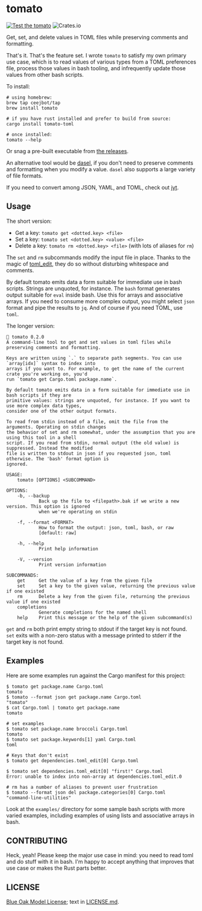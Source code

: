 # tomato

[![Test the tomato](https://github.com/ceejbot/tomato/actions/workflows/test.yaml/badge.svg)](https://github.com/ceejbot/tomato/actions/workflows/test.yaml)
![Crates.io](https://img.shields.io/crates/v/tomato-toml)

Get, set, and delete values in TOML files while preserving comments and formatting.

That's it. That's the feature set. I wrote `tomato` to satisfy my own primary use
case, which is to read values of various types from a TOML preferences file,
process those values in bash tooling, and infrequently update those values from
other bash scripts.

To install:

```shell
# using homebrew:
brew tap ceejbot/tap
brew install tomato

# if you have rust installed and prefer to build from source:
cargo install tomato-toml

# once installed:
tomato --help
```

Or snag a pre-built executable from [the releases](https://github.com/ceejbot/tomato/releases/latest).

An alternative tool would be [dasel](https://daseldocs.tomwright.me), if you
don't need to preserve comments and formatting when you modify a value. `dasel`
also supports a large variety of file formats.

If you need to convert among JSON, YAML, and TOML, check out
[jyt](https://github.com/ken-matsui/jyt).

## Usage

The short version:

* Get a key: `tomato get <dotted.key> <file>`
* Set a key: `tomato set <dotted.key> <value> <file>`
* Delete a key: `tomato rm <dotted.key> <file>` (with lots of aliases for `rm`)

The `set` and `rm` subcommands modify the input file in place. Thanks to the magic of
[toml_edit](https://lib.rs/crates/toml_edit), they do so without disturbing whitespace
and comments.

By default tomato emits data a form suitable for immediate use in bash scripts.
Strings are unquoted, for instance. The `bash` format generates output suitable
for `eval` inside bash. Use this for arrays and associative arrays. If you need
to consume more complex output, you might select `json` format and pipe the
results to `jq`. And of course if you need TOML, use `toml`.

The longer version:

```text
🍅 tomato 0.2.0
A command-line tool to get and set values in toml files while preserving comments and formatting.

Keys are written using `.` to separate path segments. You can use `array[idx]` syntax to index into
arrays if you want to. For example, to get the name of the current crate you're working on, you'd
run `tomato get Cargo.toml package.name`.

By default tomato emits data in a form suitable for immediate use in bash scripts if they are
primitive values: strings are unquoted, for instance. If you want to use more complex data types,
consider one of the other output formats.

To read from stdin instead of a file, omit the file from the arguments. Operating on stdin changes
the behavior of set and rm somewhat, under the assumption that you are using this tool in a shell
script. If you read from stdin, normal output (the old value) is suppressed. Instead the modified
file is written to stdout in json if you requested json, toml otherwise. The 'bash' format option is
ignored.

USAGE:
	tomato [OPTIONS] <SUBCOMMAND>

OPTIONS:
	-b, --backup
			Back up the file to <filepath>.bak if we write a new version. This option is ignored
			when we're operating on stdin

	-f, --format <FORMAT>
			How to format the output: json, toml, bash, or raw
			[default: raw]

	-h, --help
			Print help information

	-V, --version
			Print version information

SUBCOMMANDS:
	get     Get the value of a key from the given file
	set     Set a key to the given value, returning the previous value if one existed
	rm      Delete a key from the given file, returning the previous value if one existed
	completions
			Generate completions for the named shell
	help    Print this message or the help of the given subcommand(s)
```

`get` and `rm` both print empty string to stdout if the target key is not found. `set`
exits with a non-zero status with a message printed to stderr if the target key is not found.

## Examples

Here are some examples run against the Cargo manifest for this project:

```shell
$ tomato get package.name Cargo.toml
tomato
$ tomato --format json get package.name Cargo.toml
"tomato"
$ cat Cargo.toml | tomato get package.name
tomato

# set examples
$ tomato set package.name broccoli Cargo.toml
tomato
$ tomato set package.keywords[1] yaml Cargo.toml
toml

# Keys that don't exist
$ tomato get dependencies.toml_edit[0] Cargo.toml

$ tomato set dependencies.toml_edit[0] "first!" Cargo.toml
Error: unable to index into non-array at dependencies.toml_edit.0

# rm has a number of aliases to prevent user frustration
$ tomato --format json del package.categories[0] Cargo.toml
"command-line-utilities"
```

Look at the `examples/` directory for some sample bash scripts with more varied examples,
including examples of using lists and associative arrays in bash.

## CONTRIBUTING

Heck, yeah! Please keep the major use case in mind: you need to read toml and do stuff
with it in bash. I'm happy to accept anything that improves that use case or makes the Rust
parts better.

## LICENSE

[Blue Oak Model License](https://blueoakcouncil.org/license/1.0.0); text in [LICENSE.md](./LICENSE.md).
